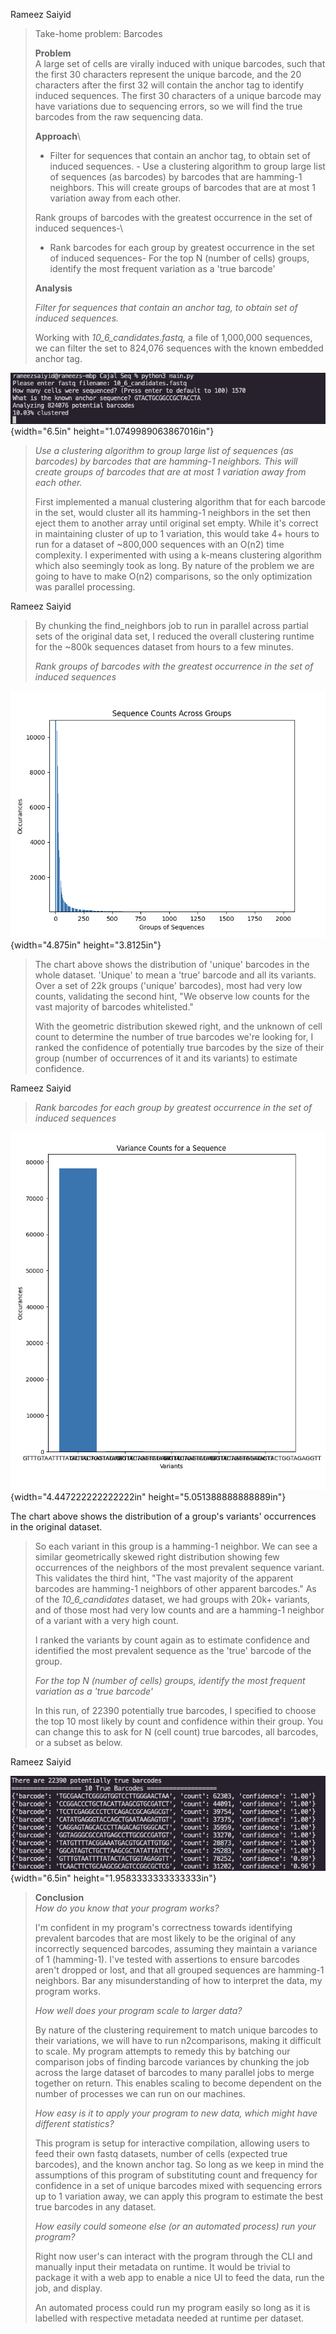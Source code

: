 Rameez Saiyid

> Take-home problem: Barcodes
>
> **Problem**\
> A large set of cells are virally induced with unique barcodes, such
> that the first 30 characters represent the unique barcode, and the 20
> characters after the first 32 will contain the anchor tag to identify
> induced sequences. The first 30 characters of a unique barcode may
> have variations due to sequencing errors, so we will find the true
> barcodes from the raw sequencing data.
>
> **Approach**\
> - Filter for sequences that contain an anchor tag, to obtain set of
> induced sequences. - Use a clustering algorithm to group large list of
> sequences (as barcodes) by barcodes that are hamming-1 neighbors. This
> will create groups of barcodes that are at most 1 variation away from
> each other.
>
> Rank groups of barcodes with the greatest occurrence in the set of
> induced sequences-\
> - Rank barcodes for each group by greatest occurrence in the set of
> induced sequences- For the top N (number of cells) groups, identify
> the most frequent variation as a 'true barcode'
>
> **Analysis**
>
> *Filter for sequences that contain an anchor tag, to obtain set of
> induced sequences.*
>
> Working with *10_6\_candidates.fastq,* a file of 1,000,000 sequences,
> we can filter the set to 824,076 sequences with the known embedded
> anchor tag.

![](vertopal_f164ff5ccb4b47d690b2b281a6543990/media/image1.png){width="6.5in"
height="1.0749989063867016in"}

> *Use a clustering algorithm to group large list of sequences (as
> barcodes) by barcodes that are hamming-1 neighbors. This will create
> groups of barcodes that are at most 1 variation away from each other.*
>
> First implemented a manual clustering algorithm that for each barcode
> in the set, would cluster all its hamming-1 neighbors in the set then
> eject them to another array until original set empty. While it's
> correct in maintaining cluster of up to 1 variation, this would take
> 4+ hours to run for a dataset of \~800,000 sequences with an O(n2)
> time complexity. I experimented with using a k-means clustering
> algorithm which also seemingly took as long. By nature of the problem
> we are going to have to make O(n2) comparisons, so the only
> optimization was parallel processing.

Rameez Saiyid

> By chunking the find_neighbors job to run in parallel across partial
> sets of the original data set, I reduced the overall clustering
> runtime for the \~800k sequences dataset from hours to a few minutes.
>
> *Rank groups of barcodes with the greatest occurrence in the set of
> induced sequences*

![](vertopal_f164ff5ccb4b47d690b2b281a6543990/media/image2.png){width="4.875in"
height="3.8125in"}

> The chart above shows the distribution of 'unique' barcodes in the
> whole dataset. 'Unique' to mean a 'true' barcode and all its variants.
> Over a set of 22k groups ('unique' barcodes), most had very low
> counts, validating the second hint, "We observe low counts for the
> vast majority of barcodes whitelisted."
>
> With the geometric distribution skewed right, and the unknown of cell
> count to determine the number of true barcodes we're looking for, I
> ranked the confidence of potentially true barcodes by the size of
> their group (number of occurrences of it and its variants) to estimate
> confidence.

Rameez Saiyid

> *Rank barcodes for each group by greatest occurrence in the set of
> induced sequences*

![](vertopal_f164ff5ccb4b47d690b2b281a6543990/media/image3.png){width="4.447222222222222in"
height="5.051388888888889in"}

The chart above shows the distribution of a group's variants'
occurrences in the original dataset.

> So each variant in this group is a hamming-1 neighbor. We can see a
> similar geometrically skewed right distribution showing few
> occurrences of the neighbors of the most prevalent sequence variant.
> This validates the third hint, "The vast majority of the apparent
> barcodes are hamming-1 neighbors of other apparent barcodes." As of
> the *10_6\_candidates* dataset, we had groups with 20k+ variants, and
> of those most had very low counts and are a hamming-1 neighbor of a
> variant with a very high count.
>
> I ranked the variants by count again as to estimate confidence and
> identified the most prevalent sequence as the 'true' barcode of the
> group.
>
> *For the top N (number of cells) groups, identify the most frequent
> variation as a 'true barcode'*
>
> In this run, of 22390 potentially true barcodes, I specified to choose
> the top 10 most likely by count and confidence within their group. You
> can change this to ask for N (cell count) true barcodes, all barcodes,
> or a subset as below.

Rameez Saiyid

![](vertopal_f164ff5ccb4b47d690b2b281a6543990/media/image4.png){width="6.5in"
height="1.9583333333333333in"}

> **Conclusion**\
> *How do you know that your program works?*
>
> I'm confident in my program's correctness towards identifying
> prevalent barcodes that are most likely to be the original of any
> incorrectly sequenced barcodes, assuming they maintain a variance of 1
> (hamming-1). I've tested with assertions to ensure barcodes aren't
> dropped or lost, and that all grouped sequences are hamming-1
> neighbors. Bar any misunderstanding of how to interpret the data, my
> program works.
>
> *How well does your program scale to larger data?*
>
> By nature of the clustering requirement to match unique barcodes to
> their variations, we will have to run n2comparisons, making it
> difficult to scale. My program attempts to remedy this by batching our
> comparison jobs of finding barcode variances by chunking the job
> across the large dataset of barcodes to many parallel jobs to merge
> together on return. This enables scaling to become dependent on the
> number of processes we can run on our machines.
>
> *How easy is it to apply your program to new data, which might have
> different statistics?*
>
> This program is setup for interactive compilation, allowing users to
> feed their own fastq datasets, number of cells (expected true
> barcodes), and the known anchor tag. So long as we keep in mind the
> assumptions of this program of substituting count and frequency for
> confidence in a set of unique barcodes mixed with sequencing errors up
> to 1 variation away, we can apply this program to estimate the best
> true barcodes in any dataset.
>
> *How easily could someone else (or an automated process) run your
> program?*
>
> Right now user's can interact with the program through the CLI and
> manually input their metadata on runtime. It would be trivial to
> package it with a web app to enable a nice UI to feed the data, run
> the job, and display.
>
> An automated process could run my program easily so long as it is
> labelled with respective metadata needed at runtime per dataset.
